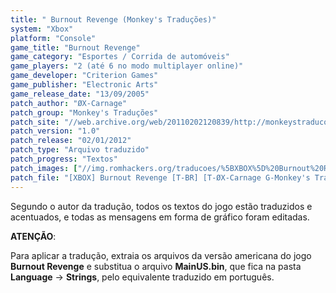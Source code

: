 ```yaml
---
title: " Burnout Revenge (Monkey's Traduções)"
system: "Xbox"
platform: "Console"
game_title: "Burnout Revenge"
game_category: "Esportes / Corrida de automóveis"
game_players: "2 (até 6 no modo multiplayer online)"
game_developer: "Criterion Games"
game_publisher: "Electronic Arts"
game_release_date: "13/09/2005"
patch_author: "ØX-Carnage"
patch_group: "Monkey's Traduções"
patch_site: "//web.archive.org/web/20110202120839/http://monkeystraducoes.com/ (fora do ar)"
patch_version: "1.0"
patch_release: "02/01/2012"
patch_type: "Arquivo traduzido"
patch_progress: "Textos"
patch_images: ["//img.romhackers.org/traducoes/%5BXBOX%5D%20Burnout%20Revenge%20-%20Monkeys%20Tradu%C3%A7%C3%B5es%20-%201.jpg","//img.romhackers.org/traducoes/%5BXBOX%5D%20Burnout%20Revenge%20-%20Monkeys%20Tradu%C3%A7%C3%B5es%20-%202.jpg","//img.romhackers.org/traducoes/%5BXBOX%5D%20Burnout%20Revenge%20-%20Monkeys%20Tradu%C3%A7%C3%B5es%20-%203.jpg"]
patch_file: "[XBOX] Burnout Revenge [T-BR] [T-ØX-Carnage G-Monkey's Traduções] [V-1.0 P-100% A-2012].zip"
---
```

Segundo o autor da tradução, todos os textos do jogo estão traduzidos e acentuados, e todas as mensagens em forma de gráfico foram editadas.

<b>ATENÇÃO</b>:

Para aplicar a tradução, extraia os arquivos da versão americana do jogo <b>Burnout Revenge</b> e substitua o arquivo <b>MainUS.bin</b>, que fica na pasta <b>Language</b> -> <b>Strings</b>, pelo equivalente traduzido em português.
